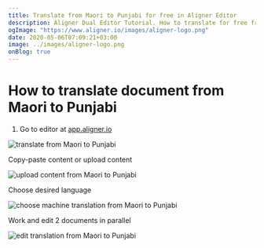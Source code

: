 ```yaml
---
title: Translate from Maori to Punjabi for free in Aligner Editor
description: Aligner Dual Editor Tutorial. How to translate for free from Maori to Punjabi. Aligner is multilingual document management platform. 
ogImage: "https://www.aligner.io/images/aligner-logo.png"
date: 2020-05-06T07:09:21+03:00
image: ../images/aligner-logo.png
onBlog: true
---
```


# How to translate document from Maori to Punjabi

1. Go to editor at [app.aligner.io](https://app.aligner.io "Aligner App web page")

![translate from Maori to Punjabi](../aligner-blank-editor.png "translate from Maori to Punjabi")

Copy-paste content or upload content

![upload content from Maori to Punjabi](../aligner-uploaded-document.png "upload content from Maori to Punjabi")

Choose desired language

![choose machine translation from Maori to Punjabi](../aligner-language-dropdown.png "choose machine translation from Maori to Punjabi")

Work and edit 2 documents in parallel

![edit translation from Maori to Punjabi](../aligner-double-sitded-editor.png "edit translation from Maori to Punjabi")

